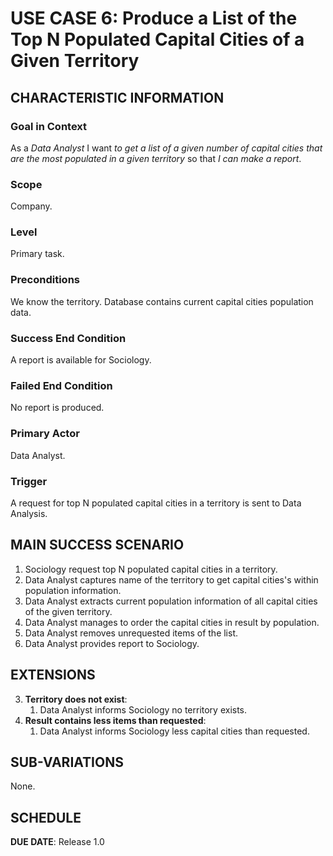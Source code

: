 # USE CASE 6: Produce a List of the Top N Populated Capital Cities of a Given Territory

## CHARACTERISTIC INFORMATION

### Goal in Context

As a *Data Analyst* I want *to get a list of a given number of capital cities that are the most populated in a given territory* so that *I can make a report*.

### Scope

Company.

### Level

Primary task.

### Preconditions

We know the territory. Database contains current capital cities population data.

### Success End Condition

A report is available for Sociology.

### Failed End Condition

No report is produced.

### Primary Actor

Data Analyst.

### Trigger

A request for top N populated capital cities in a territory is sent to Data Analysis.

## MAIN SUCCESS SCENARIO

1. Sociology request top N populated capital cities in a territory.
2. Data Analyst captures name of the territory to get capital cities's within population information.
3. Data Analyst extracts current population information of all capital cities of the given territory.
4. Data Analyst manages to order the capital cities in result by population.
5. Data Analyst removes unrequested items of the list.
6. Data Analyst provides report to Sociology.

## EXTENSIONS

3. **Territory does not exist**:
    1. Data Analyst informs Sociology no territory exists.
5. **Result contains less items than requested**:
    1. Data Analyst informs Sociology less capital cities than requested.

## SUB-VARIATIONS

None.

## SCHEDULE

**DUE DATE**: Release 1.0